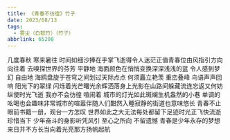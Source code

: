 ```yaml
---
title: 《青春不彷徨》竹子
date: 2023/08/13
tags:
  - 雾尘（白懿竹）（竹子）
abbrlink: 65208
---
```

几度春秋
寒来暑往
时间如细沙捧在手掌飞逝得令人迷茫正值青春位由风指引方向向往着
去嗅探世界的芬芳
平静地
海面颜色在悄悄变换深深浅浅的蓝
令人感到梦幻
自由地
海鸥盘旋于苍穹之间划过天际点点
何须矗立艳羡
重峦叠峰
鸟语声声回响
阳光下的翠绿
闪烁着光芒曙光余辉洒落身上光影在山路间躲藏流连忘返又何妨纵使时光飞逝
我亦不会彷徨
喧闹着
城市的灯光如此斑斓生机盎然的小巷
单调的吆喝也会趣味非常城市的喧嚣伴随人们酣然入睡寂静的街道也意味悠长
青春不止
眼前书籍一册，观台一方怎叹
世界如此之大无法每处都留下足迹时光正飞快流逝珍惜当下
少年奋斗的身影听凭风引
至心之所向
不留遗憾
青春是少年永存的梦想来日并不方长当向着光亮那方扬帆起航
